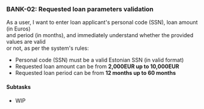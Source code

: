 ### BANK-02: Requested loan parameters validation

As a user, I want to enter loan applicant's personal code (SSN), loan amount (in Euros)  
and period (in months), and immediately understand whether the provided values are valid  
or not, as per the system's rules:

- Personal code (SSN) must be a valid Estonian SSN (in valid format)
- Requested loan amount can be from **2,000EUR up to 10,000EUR**
- Requested loan period can be from **12 months up to 60 months**

#### Subtasks  

  * WIP
